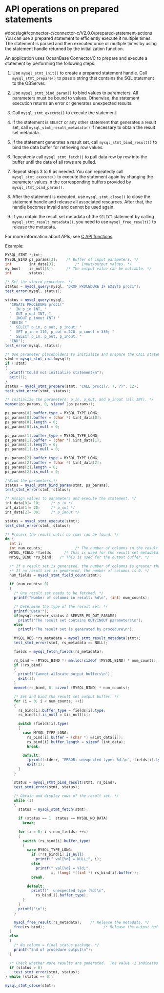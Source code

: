 API operations on prepared statements
==========================================================
#docslug#/connector-c/connector-c/V2.0.0/prepared-statement-actions
You can use a prepared statement to efficiently execute it multiple times. The statement is parsed and then executed once or multiple times by using the statement handle returned by the initialization function.

An application uses OceanBase Connector/C to prepare and execute a statement by performing the following steps:

1. Use `mysql_stmt_init()` to create a prepared statement handle. Call `mysql_stmt_prepare()` to pass a string that contains the SQL statement to the OBServer.



2. Use `mysql_stmt_bind_param()` to bind values to parameters. All parameters must be bound to values. Otherwise, the statement execution returns an error or generates unexpected results.



3. Call `mysql_stmt_execute()` to execute the statement.



4. If the statement is `SELECT` or any other statement that generates a result set, call `mysql_stmt_result_metadata()` if necessary to obtain the result set metadata.



5. If the statement generates a result set, call `mysql_stmt_bind_result()` to bind the data buffer for retrieving row values.



6. Repeatedly call `mysql_stmt_fetch()` to pull data row by row into the buffer until the data of all rows are pulled.



7. Repeat steps 3 to 6 as needed. You can repeatedly call `mysql_stmt_execute()` to execute the statement again by changing the parameter values in the corresponding buffers provided by `mysql_stmt_bind_param()`.



8. After the statement is executed, use `mysql_stmt_close()` to close the statement handle and release all associated resources. After that, the handle becomes invalid and cannot be used again.



9. If you obtain the result set metadata of the `SELECT` statement by calling `mysql_stmt_result_metadata()`, you need to use `mysql_free_result()` to release the metadata.






For more information about APIs, see [C API functions](/zh-CN/3.basic-api-functions/1.c-api-function-overview.md).

Example:

```java
MYSQL_STMT *stmt;
MYSQL_BIND ps_params[3];    /* Buffer of input parameters. */
int        int_data[3];         /* Input/output values. */
my_bool    is_null[3];      /* The output value can be nullable. */
int        status;

/* Set the stored procedure. */
status = mysql_query(mysql, "DROP PROCEDURE IF EXISTS proc1");
test_error(mysql, status);

status = mysql_query(mysql,
  "CREATE PROCEDURE proc1("
  "  IN p_in INT, "
  "  OUT p_out INT, "
  "  INOUT p_inout INT) "
  "BEGIN "
  "  SELECT p_in, p_out, p_inout; "
  "  SET p_in = 110, p_out = 220, p_inout = 330; "
  "  SELECT p_in, p_out, p_inout; "
  "END");
test_error(mysql, status);

/* Use parameter placeholders to initialize and prepare the CALL statement. */
stmt = mysql_stmt_init(mysql);
if (!stmt)
{
  printf("Could not initialize statement\n");
  exit(1);
}
status = mysql_stmt_prepare(stmt, "CALL proc1(?, ?, ?)", 12);
test_stmt_error(stmt, status);

/* Initialize the parameters: p_in, p_out, and p_inout (all INT). */
memset(ps_params, 0, sizeof (ps_params));

ps_params[0].buffer_type = MYSQL_TYPE_LONG;
ps_params[0].buffer = (char *) &int_data[0];
ps_params[0].length = 0;
ps_params[0].is_null = 0;

ps_params[1].buffer_type = MYSQL_TYPE_LONG;
ps_params[1].buffer = (char *) &int_data[1];
ps_params[1].length = 0;
ps_params[1].is_null = 0;

ps_params[2].buffer_type = MYSQL_TYPE_LONG;
ps_params[2].buffer = (char *) &int_data[2];
ps_params[2].length = 0;
ps_params[2].is_null = 0;

/*Bind the parameters.*/
status = mysql_stmt_bind_param(stmt, ps_params);
test_stmt_error(stmt, status);

/* Assign values to parameters and execute the statement. */
int_data[0]= 10;     /* p_in */
int_data[1]= 20;     /* p_out */
int_data[2]= 30;     /* p_inout */

status = mysql_stmt_execute(stmt);
test_stmt_error(stmt, status);

/* Process the result until no rows can be found. */
do {
  int i;
  int num_counts;               /* The number of columns in the result. */
  MYSQL_FIELD *fields;     /* This is used for the result set metadata. */
  MYSQL_BIND *rs_bind;   /* This is used for the output buffer. */

  /* If a result set is generated, the number of columns is greater than 0. */
  /* If no result set is generated, the number of columns is 0. */
  num_fields = mysql_stmt_field_count(stmt);

  if (num_counts> 0)
  {
    /* One result set needs to be fetched. */
    printf("Number of columns in result: %d\n", (int) num_counts);

    /* Determine the type of the result set. */
    printf("Data:");
    if(mysql->server_status & SERVER_PS_OUT_PARAMS)
      printf("The result set contains OUT/INOUT parameters\n");
    else
      printf("The result set is generated by procedure\n");

    MYSQL_RES *rs_metadata = mysql_stmt_result_metadata(stmt);
    test_stmt_error(stmt, rs_metadata == NULL);

    fields = mysql_fetch_fields(rs_metadata);

    rs_bind = (MYSQL_BIND *) malloc(sizeof (MYSQL_BIND) * num_counts);
    if (!rs_bind)
    {
      printf("Cannot allocate output buffers\n");
      exit(1);
    }
    memset(rs_bind, 0, sizeof (MYSQL_BIND) * num_counts);

    /* Set and bind the result set output buffer. */
    for (i = 0; i < num_counts; ++i)
    {
      rs_bind[i].buffer_type = fields[i].type;
      rs_bind[i].is_null = &is_null[i];

      switch (fields[i].type)
      {
        case MYSQL_TYPE_LONG:
          rs_bind[i].buffer = (char *) &(int_data[i]);
          rs_bind[i].buffer_length = sizeof (int_data);
          break;

        default:
          fprintf(stderr, "ERROR: unexpected type: %d.\n", fields[i].type);
          exit(1);
      }
    }

    status = mysql_stmt_bind_result(stmt, rs_bind);
    test_stmt_error(stmt, status);

    /* Obtain and display rows of the result set. */
    while (1)
    {
      status = mysql_stmt_fetch(stmt);

      if (status == 1  status == MYSQL_NO_DATA)
        break;

      for (i = 0; i < num_fields; ++i)
      {
        switch (rs_bind[i].buffer_type)
        {
          case MYSQL_TYPE_LONG:
            if (*rs_bind[i].is_null)
              printf(" val[%d] = NULL;", i);
            else
              printf(" val[%d] = %ld;",
                     i, (long) *((int *) rs_bind[i].buffer));
            break;

          default:
            printf("  unexpected type (%d)\n",
              rs_bind[i].buffer_type);
        }
      }
      printf("\n");
    }

    mysql_free_result(rs_metadata);    /* Release the metadata. */
    free(rs_bind);                           /* Release the output buffer. */
  }
  else
  {
    /* No column = final status package. */
    printf("End of procedure output\n");
  }

  /* Check whether more results are generated.  The value -1 indicates no. The value 0 indicates yes, which means the loop continues. A value greater than 0 indicates that an error occurred. */
  if (status > 0)
    test_stmt_error(stmt, status);
} while (status == 0);

mysql_stmt_close(stmt);
```
